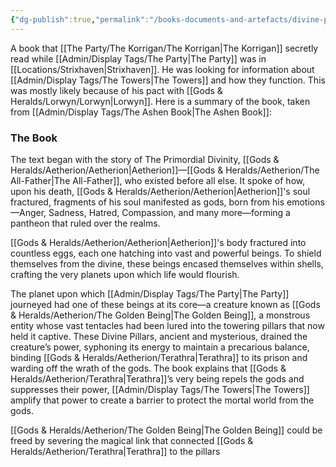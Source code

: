 ```yaml
---
{"dg-publish":true,"permalink":"/books-documents-and-artefacts/divine-pillars-and-the-world-s-mantle/","noteIcon":"","created":"2024-10-22T19:34:08.009+01:00","updated":"2024-12-13T17:46:18.128+00:00"}
---
```


A book that [[The Party/The Korrigan/The Korrigan\|The Korrigan]] secretly read while [[Admin/Display Tags/The Party\|The Party]] was in [[Locations/Strixhaven\|Strixhaven]]. He was looking for information about [[Admin/Display Tags/The Towers\|The Towers]] and how they function. This was mostly likely because of his pact with [[Gods & Heralds/Lorwyn/Lorwyn\|Lorwyn]]. Here is a summary of the book, taken from [[Admin/Display Tags/The Ashen Book\|The Ashen Book]]:

### The Book
The text began with the story of The Primordial Divinity, [[Gods & Heralds/Aetherion/Aetherion\|Aetherion]]—[[Gods & Heralds/Aetherion/The All-Father\|The All-Father]], who existed before all else. It spoke of how, upon his death, [[Gods & Heralds/Aetherion/Aetherion\|Aetherion]]'s soul fractured, fragments of his soul manifested as gods, born from his emotions—Anger, Sadness, Hatred, Compassion, and many more—forming a pantheon that ruled over the realms.

[[Gods & Heralds/Aetherion/Aetherion\|Aetherion]]'s body fractured into countless eggs, each one hatching into vast and powerful beings. To shield themselves from the divine, these beings encased themselves within shells, crafting the very planets upon which life would flourish.

The planet upon which [[Admin/Display Tags/The Party\|The Party]] journeyed had one of these beings at its core—a creature known as [[Gods & Heralds/Aetherion/The Golden Being\|The Golden Being]], a monstrous entity whose vast tentacles had been lured into the towering pillars that now held it captive. These Divine Pillars, ancient and mysterious, drained the creature’s power, syphoning its energy to maintain a precarious balance, binding [[Gods & Heralds/Aetherion/Terathra\|Terathra]] to its prison and warding off the wrath of the gods. The book explains that [[Gods & Heralds/Aetherion/Terathra\|Terathra]]’s very being repels the gods and suppresses their power, [[Admin/Display Tags/The Towers\|The Towers]] amplify that power to create a barrier to protect the mortal world from the gods.

[[Gods & Heralds/Aetherion/The Golden Being\|The Golden Being]] could be freed by severing the magical link that connected [[Gods & Heralds/Aetherion/Terathra\|Terathra]] to the pillars

